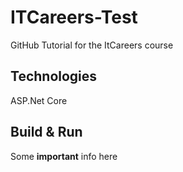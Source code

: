 # ITCareers-Test

GitHub Tutorial for the ItCareers course

## Technologies

ASP.Net Core

## Build & Run

Some **important** info here